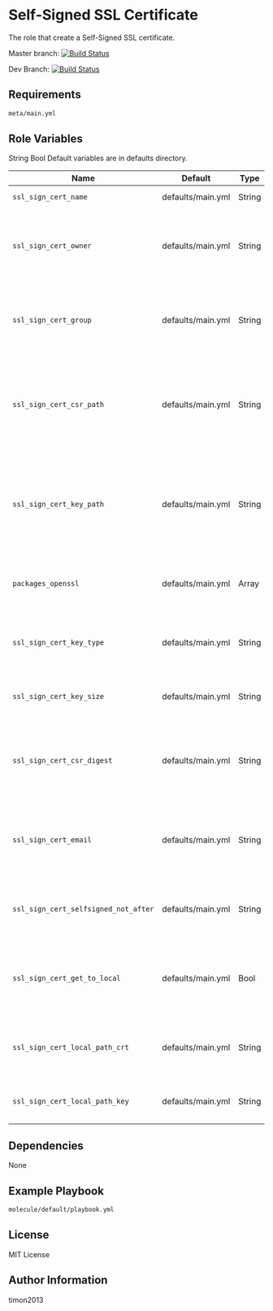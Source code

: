 Self-Signed SSL Certificate
=========

The role that create a Self-Signed SSL certificate.

Master branch:
[![Build Status](https://travis-ci.org/timon2013/ansible_role_ssl_sign_cert.svg?branch=master)](https://travis-ci.org/timon2013/ansible_role_ssl_sign_cert)

Dev Branch:
[![Build Status](https://travis-ci.org/timon2013/ansible_role_ssl_sign_cert.svg?branch=dev)](https://travis-ci.org/timon2013/ansible_role_ssl_sign_cert)

Requirements
------------

```bash
meta/main.yml
```

Role Variables
--------------

String Bool
Default variables are in defaults directory.

| Name | Default               | Type          | Description                       |
| ---- | --------------------- | ------------- | ----------------------------------|
| `ssl_sign_cert_name` | defaults/main.yml     | String         | Certificate name         |
| `ssl_sign_cert_owner` | defaults/main.yml    | String         | Name of the user that should own the file/directory, as would be fed to chown. |
| `ssl_sign_cert_group` | defaults/main.yml    | String         | Name of the group that should own the file/directory, as would be fed to chown. |
| `ssl_sign_cert_csr_path` | defaults/main.yml    | String         | The name of the file into which the generated OpenSSL certificate signing request will be written.| `ssl_sign_cert_crt_path` | defaults/main.yml    | String         | Remote absolute path where the generated certificate file should be created or is already located. |
| `ssl_sign_cert_key_path` | defaults/main.yml    | String         | Name of the file in which the generated TLS/SSL private key will be written. It will have 0600 mode. |
| `packages_openssl` | defaults/main.yml    | Array | A package name or package specifier with version. |
| `ssl_sign_cert_key_type` | defaults/main.yml    | String | The algorithm used to generate the TLS/SSL private key. |
| `ssl_sign_cert_key_size` | defaults/main.yml    | String | Size (in bits) of the TLS/SSL key to generate. |
| `ssl_sign_cert_csr_digest` | defaults/main.yml    | String | The digest used when signing the certificate signing request with the private key.
| `ssl_sign_cert_email` | defaults/main.yml    | String | The emailAddress field of the certificate signing request subject. |
| `ssl_sign_cert_selfsigned_not_after` | defaults/main.yml    | String | The point in time at which the certificate stops being valid. |
| `ssl_sign_cert_get_to_local` | defaults/main.yml    | Bool | You can set "true" if you want download certificate and key to localhost. |
| `ssl_sign_cert_local_path_crt` | defaults/main.yml    | String | The local path where you want save certificate file. |
| `ssl_sign_cert_local_path_key` | defaults/main.yml    | String | The local path where you want save key file. |

Dependencies
------------

None

Example Playbook
----------------

```bash
molecule/default/playbook.yml
```

License
-------

MIT License

Author Information
------------------

timon2013

